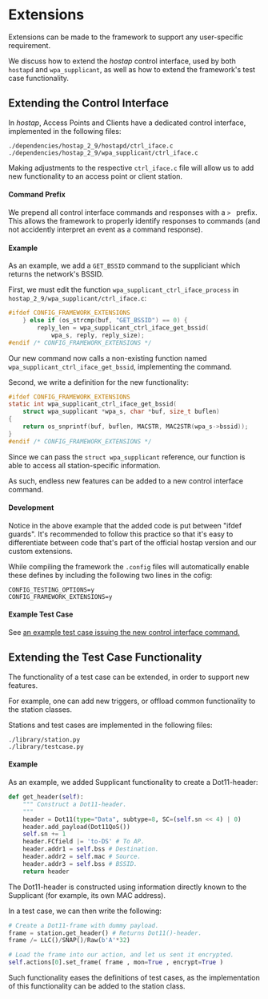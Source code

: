 # Extensions

Extensions can be made to the framework to support any user-specific requirement.

We discuss how to extend the _hostap_ control interface, used by both `hostapd` and `wpa_supplicant`, as well as how to extend the framework's test case functionality.

## Extending the Control Interface

In _hostap_, Access Points and Clients have a dedicated control interface, implemented in the following files: 
```
./dependencies/hostap_2_9/hostapd/ctrl_iface.c
./dependencies/hostap_2_9/wpa_supplicant/ctrl_iface.c
```

Making adjustments to the respective `ctrl_iface.c` file will allow us to add new functionality to an access point or client station.

#### Command Prefix

We prepend all control interface commands and responses with a `> ` prefix.
This allows the framework to properly identify responses to commands (and not accidently interpret an event as a command response).

#### Example

As an example, we add a `GET_BSSID` command to the suppliciant which returns the network's BSSID.

First, we must edit the function `wpa_supplicant_ctrl_iface_process` in `hostap_2_9/wpa_supplicant/ctrl_iface.c`:
```c
#ifdef CONFIG_FRAMEWORK_EXTENSIONS
	} else if (os_strcmp(buf, "GET_BSSID") == 0) {
		reply_len = wpa_supplicant_ctrl_iface_get_bssid(
			wpa_s, reply, reply_size);
#endif /* CONFIG_FRAMEWORK_EXTENSIONS */
```
Our new command now calls a non-existing function named ```wpa_supplicant_ctrl_iface_get_bssid```, implementing the command.

Second, we write a definition for the new functionality:
```c
#ifdef CONFIG_FRAMEWORK_EXTENSIONS
static int wpa_supplicant_ctrl_iface_get_bssid(
	struct wpa_supplicant *wpa_s, char *buf, size_t buflen)
{
	return os_snprintf(buf, buflen, MACSTR, MAC2STR(wpa_s->bssid));
}
#endif /* CONFIG_FRAMEWORK_EXTENSIONS */
```

Since we can pass the ```struct wpa_supplicant``` reference, our function is able to access all station-specific information.

As such, endless new features can be added to a new control interface command.

#### Development

Notice in the above example that the added code is put between "ifdef guards".
It's recommended to follow this practice so that it's easy to differentiate between code that's part of the official hostap version and our custom extensions.

While compiling the framework the `.config` files will automatically enable these defines by including the following two lines in the cofig:
```
CONFIG_TESTING_OPTIONS=y
CONFIG_FRAMEWORK_EXTENSIONS=y
```

#### Example Test Case

See [an example test case issuing the new control interface command.](EXAMPLES.md#customized-control-interface-command)

## Extending the Test Case Functionality

The functionality of a test case can be extended, in order to support new features.

For example, one can add new triggers, or offload common functionality to the station classes.

Stations and test cases are implemented in the following files:
```
./library/station.py
./library/testcase.py
```

#### Example

As an example, we added Supplicant functionality to create a Dot11-header:

```python
def get_header(self):
	""" Construct a Dot11-header.
	"""
	header = Dot11(type="Data", subtype=8, SC=(self.sn << 4) | 0)
	header.add_payload(Dot11QoS())
	self.sn += 1
	header.FCfield |= 'to-DS' # To AP.
	header.addr1 = self.bss # Destination.
	header.addr2 = self.mac # Source.
	header.addr3 = self.bss # BSSID.
	return header
```

The Dot11-header is constructed using information directly known to the Supplicant (for example, its own MAC address).

In a test case, we can then write the following:

```python
# Create a Dot11-frame with dummy payload.
frame = station.get_header() # Returns Dot11()-header.
frame /= LLC()/SNAP()/Raw(b'A'*32)

# Load the frame into our action, and let us sent it encrypted.
self.actions[0].set_frame( frame , mon=True , encrypt=True )
```

Such functionality eases the definitions of test cases, as the implementation of this functionality can be added to the station class.

